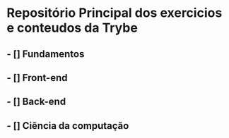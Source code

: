 # Repositório Principal dos exercicios e conteudos da Trybe

## - [] Fundamentos

## - [] Front-end

## - [] Back-end

## - [] Ciência da computação

